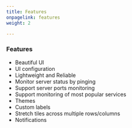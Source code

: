 ```yaml
---
title: Features
onpagelink: features
weight: 2

---
```


### Features

- Beautiful UI
- UI configuration
- Lightweight and Reliable
- Monitor server status by pinging
- Support server ports monitoring
- Support monitoring of most popular services
- Themes
- Custom labels
- Stretch tiles across multiple rows/columns
- Notifications
 